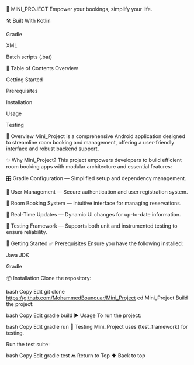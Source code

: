 🏨 MINI_PROJECT
Empower your bookings, simplify your life.




🛠️ Built With
Kotlin

Gradle

XML

Batch scripts (.bat)

📑 Table of Contents
Overview

Getting Started

Prerequisites

Installation

Usage

Testing

🧩 Overview
Mini_Project is a comprehensive Android application designed to streamline room booking and management, offering a user-friendly interface and robust backend support.

✨ Why Mini_Project?
This project empowers developers to build efficient room booking apps with modular architecture and essential features:

🎛️ Gradle Configuration — Simplified setup and dependency management.

👤 User Management — Secure authentication and user registration system.

🏨 Room Booking System — Intuitive interface for managing reservations.

🔄 Real-Time Updates — Dynamic UI changes for up-to-date information.

🧪 Testing Framework — Supports both unit and instrumented testing to ensure reliability.

🚀 Getting Started
✅ Prerequisites
Ensure you have the following installed:

Java JDK

Gradle

📦 Installation
Clone the repository:

bash
Copy
Edit
git clone https://github.com/MohammedBounouar/Mini_Project
cd Mini_Project
Build the project:

bash
Copy
Edit
gradle build
▶️ Usage
To run the project:

bash
Copy
Edit
gradle run
🧪 Testing
Mini_Project uses {test_framework} for testing.

Run the test suite:

bash
Copy
Edit
gradle test
🔙 Return to Top
⬆ Back to top
